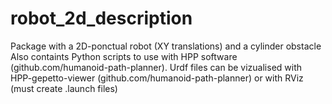 # robot_2d_description
Package with a 2D-ponctual robot (XY translations) and a cylinder obstacle
Also containts Python scripts to use with HPP software (github.com/humanoid-path-planner).
Urdf files can be vizualised with HPP-gepetto-viewer (github.com/humanoid-path-planner) or with RViz (must create .launch files)
